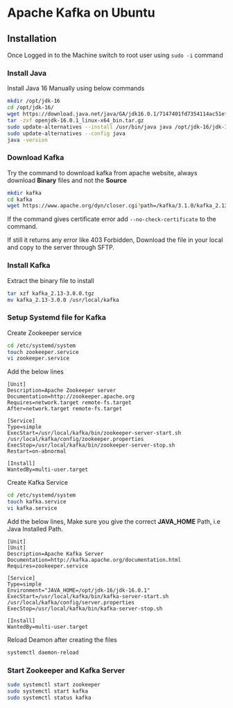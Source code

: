 # Apache Kafka on Ubuntu

## Installation

Once Logged in to the Machine switch to root user using ```sudo -i``` command

### Install Java

Install Java 16 Manually using below commands

```bash
mkdir /opt/jdk-16
cd /opt/jdk-16/
wget https://download.java.net/java/GA/jdk16.0.1/7147401fd7354114ac51ef3e1328291f/9/GPL/openjdk-16.0.1_linux-x64_bin.tar.gz
tar -zxf openjdk-16.0.1_linux-x64_bin.tar.gz 
sudo update-alternatives --install /usr/bin/java java /opt/jdk-16/jdk-16.0.1/bin/java 100
sudo update-alternatives --config java
java -version
```

### Download Kafka

Try the command to download kafka from apache website, always download **Binary** files and not the **Source**

```bash
mkdir kafka
cd kafka
wget https://www.apache.org/dyn/closer.cgi?path=/kafka/3.1.0/kafka_2.13-3.1.0.tgz
```
If the command gives certificate error add ```--no-check-certificate``` to the command.

If still it returns any error like 403 Forbidden, Download the file in your local and copy to the server through SFTP.

### Install Kafka

Extract the binary file to install

```bash
tar xzf kafka_2.13-3.0.0.tgz
mv kafka_2.13-3.0.0 /usr/local/kafka
```

### Setup Systemd file for Kafka

Create Zookeeper service

```bash
cd /etc/systemd/system
touch zookeeper.service
vi zookeeper.service
```

Add the below lines

```
[Unit]
Description=Apache Zookeeper server
Documentation=http://zookeeper.apache.org
Requires=network.target remote-fs.target
After=network.target remote-fs.target

[Service]
Type=simple
ExecStart=/usr/local/kafka/bin/zookeeper-server-start.sh /usr/local/kafka/config/zookeeper.properties
ExecStop=/usr/local/kafka/bin/zookeeper-server-stop.sh
Restart=on-abnormal

[Install]
WantedBy=multi-user.target
```

Create Kafka Service

```bash
cd /etc/systemd/system
touch kafka.service
vi kafka.service
```
Add the below lines, Make sure you give the correct **JAVA_HOME** Path, i.e Java Installed Path.

```
[Unit]
[Unit]
Description=Apache Kafka Server
Documentation=http://kafka.apache.org/documentation.html
Requires=zookeeper.service

[Service]
Type=simple
Environment="JAVA_HOME=/opt/jdk-16/jdk-16.0.1"
ExecStart=/usr/local/kafka/bin/kafka-server-start.sh /usr/local/kafka/config/server.properties
ExecStop=/usr/local/kafka/bin/kafka-server-stop.sh

[Install]
WantedBy=multi-user.target
```
Reload Deamon after creating the files

```bash
systemctl daemon-reload
```
### Start Zookeeper and Kafka Server

```bash
sudo systemctl start zookeeper
sudo systemctl start kafka
sudo systemctl status kafka
```